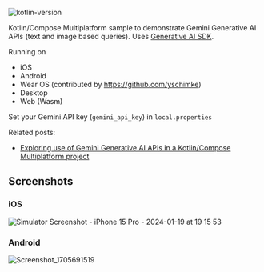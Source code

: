 ![kotlin-version](https://img.shields.io/badge/kotlin-2.1.20-blue?logo=kotlin)

Kotlin/Compose Multiplatform sample to demonstrate Gemini Generative AI APIs (text and image based queries). 
Uses [Generative AI SDK](https://github.com/PatilShreyas/generative-ai-kmp).


Running on
* iOS 
* Android
* Wear OS (contributed by https://github.com/yschimke)
* Desktop
* Web (Wasm)

Set your Gemini API key (`gemini_api_key`) in `local.properties`

Related posts:
* [Exploring use of Gemini Generative AI APIs in a Kotlin/Compose Multiplatform project](https://johnoreilly.dev/posts/gemini-kotlin-multiplatform/)



## Screenshots

### iOS

![Simulator Screenshot - iPhone 15 Pro - 2024-01-19 at 19 15 53](https://github.com/joreilly/GeminiKMP/assets/6302/91e5d4f5-7cb5-40d4-95fb-c5d87bac7918)


### Android


![Screenshot_1705691519](https://github.com/joreilly/GeminiKMP/assets/6302/668145c1-1dcf-4cd5-8b1d-a04f7ebd6866)



